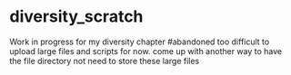# diversity_scratch
Work in progress for my diversity chapter
#abandoned
too difficult to upload large files and scripts for now. come up with another way to have the file directory not need to store these large files
